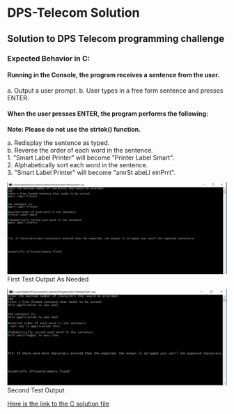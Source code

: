 # DPS-Telecom Solution
## Solution to DPS Telecom programming challenge  

### Expected Behavior in C:

#### Running in the Console, the program receives a sentence from the user.
a. Output a user prompt.
b. User types in a free form sentence and presses ENTER. 

#### When the user presses ENTER, the program performs the following:
**Note: Please do not use the strtok() function.**

a. Redisplay the sentence as typed.<br />
b. Reverse the order of each word in the sentence.<br />
	1. "Smart Label Printer" will become "Printer Label Smart".<br />
	2. Alphabetically sort each word in the sentence. <br />
	3. "Smart Label Printer" will become "amrSt abeLl einPrrt".<br />

![alt text](https://github.com/rakshithvasudev/DPS-Telecom/blob/master/screenshot/output.png)
First Test Output As Needed

![alt text](https://github.com/rakshithvasudev/DPS-Telecom/blob/master/screenshot/output2.png)
Second Test Output

[Here is the link to the C solution file](https://github.com/rakshithvasudev/DPS-Telecom/blob/master/Part1/main.c)
